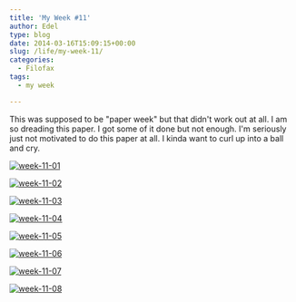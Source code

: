 ```yaml
---
title: 'My Week #11'
author: Edel
type: blog
date: 2014-03-16T15:09:15+00:00
slug: /life/my-week-11/
categories:
  - Filofax
tags:
  - my week

---
```

This was supposed to be "paper week" but that didn't work out at all. I am so dreading this paper. I got some of it done but not enough. I'm seriously just not motivated to do this paper at all. I kinda want to curl up into a ball and cry.

[<img src="http://scattered.me/wp-content/uploads/2014/03/week-11-01.png" alt="week-11-01" class="img-responsive" />][1]

[<img src="http://scattered.me/wp-content/uploads/2014/03/week-11-02.png" alt="week-11-02" class="img-responsive" />][2]

[<img src="http://scattered.me/wp-content/uploads/2014/03/week-11-03.png" alt="week-11-03" class="img-responsive" />][3]

[<img src="http://scattered.me/wp-content/uploads/2014/03/week-11-04.png" alt="week-11-04" class="img-responsive" />][4]

[<img src="http://scattered.me/wp-content/uploads/2014/03/week-11-05.png" alt="week-11-05" class="img-responsive" />][5]

[<img src="http://scattered.me/wp-content/uploads/2014/03/week-11-06.png" alt="week-11-06" class="img-responsive" />][6]

[<img src="http://scattered.me/wp-content/uploads/2014/03/week-11-07.png" alt="week-11-07" class="img-responsive" />][7]

[<img src="http://scattered.me/wp-content/uploads/2014/03/week-11-08.png" alt="week-11-08" class="img-responsive" />][8]




 [1]: http://scattered.me/wp-content/uploads/2014/03/week-11-01.png
 [2]: http://scattered.me/wp-content/uploads/2014/03/week-11-02.png
 [3]: http://scattered.me/wp-content/uploads/2014/03/week-11-03.png
 [4]: http://scattered.me/wp-content/uploads/2014/03/week-11-04.png
 [5]: http://scattered.me/wp-content/uploads/2014/03/week-11-05.png
 [6]: http://scattered.me/wp-content/uploads/2014/03/week-11-06.png
 [7]: http://scattered.me/wp-content/uploads/2014/03/week-11-07.png
 [8]: http://scattered.me/wp-content/uploads/2014/03/week-11-08.png